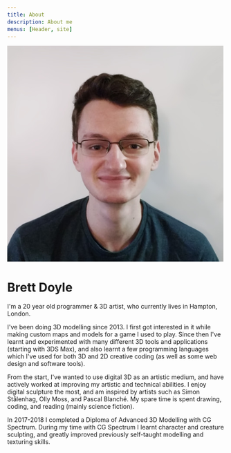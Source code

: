 ```yaml
---
title: About
description: About me
menus: [Header, site]
---
```

![profile_image](brett.jpg)
# Brett Doyle
I'm a 20 year old programmer & 3D artist, who currently lives in Hampton, London.


I've been doing 3D modelling since 2013. I first got interested in it while making custom maps and models for a game I used to play.
Since then I've learnt and experimented with many different 3D tools and applications (starting with 3DS Max), and also learnt a few programming languages which I've used for both 3D and 2D creative coding (as well as some web design and software tools).


From the start, I've wanted to use digital 3D as an artistic medium, and have actively worked at improving my artistic and technical abilities.
I enjoy digital sculpture the most, and am inspired by artists such as Simon Stålenhag, Olly Moss, and Pascal Blanché.
My spare time is spent drawing, coding, and reading (mainly science fiction).


In 2017-2018 I completed a Diploma of Advanced 3D Modelling with CG Spectrum.
During my time with CG Spectrum I learnt character and creature sculpting, and greatly improved previously self-taught modelling and texturing skills.

